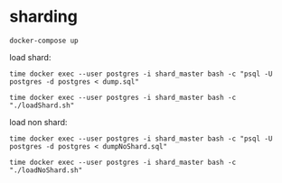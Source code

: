 # sharding

`docker-compose up`

load shard:

`time docker exec --user postgres -i shard_master bash -c "psql -U postgres -d postgres < dump.sql"`

`time docker exec --user postgres -i shard_master bash -c "./loadShard.sh"`

load non shard:

`time docker exec --user postgres -i shard_master bash -c "psql -U postgres -d postgres < dumpNoShard.sql"`

`time docker exec --user postgres -i shard_master bash -c "./loadNoShard.sh"`